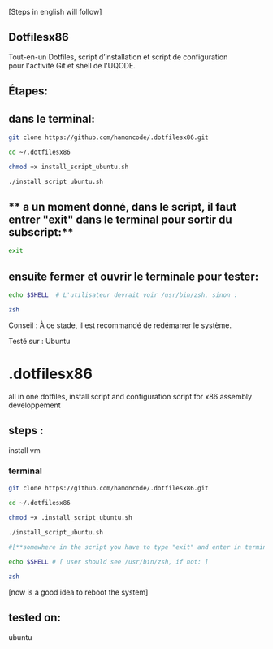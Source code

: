 
[Steps in english will follow]

## Dotfilesx86

Tout-en-un Dotfiles, script d’installation et script de configuration  
pour l'activité Git et shell de l'UQODE.

## Étapes:  

## dans le terminal:

```sh
git clone https://github.com/hamoncode/.dotfilesx86.git

cd ~/.dotfilesx86

chmod +x install_script_ubuntu.sh

./install_script_ubuntu.sh
```

## ** a un moment donné, dans le script, il faut entrer "exit" dans le terminal pour sortir du subscript:**

```sh
exit
```
## **ensuite fermer et ouvrir le terminale pour tester:**
```sh
echo $SHELL  # L'utilisateur devrait voir /usr/bin/zsh, sinon :

zsh

```
Conseil : À ce stade, il est recommandé de redémarrer le système.

Testé sur :
Ubuntu 


# .dotfilesx86

all in one
dotfiles, install script and configuration script
for x86 assembly developpement

## steps :

install vm 

### terminal

```sh
git clone https://github.com/hamoncode/.dotfilesx86.git

cd ~/.dotfilesx86
 
chmod +x .install_script_ubuntu.sh

./install_script_ubuntu.sh 

#[**somewhere in the script you have to type "exit" and enter in terminal to exit a subscript**]

echo $SHELL # [ user should see /usr/bin/zsh, if not: ]

zsh 

```
[now is a good idea to reboot the system]

## tested on:

ubuntu 

